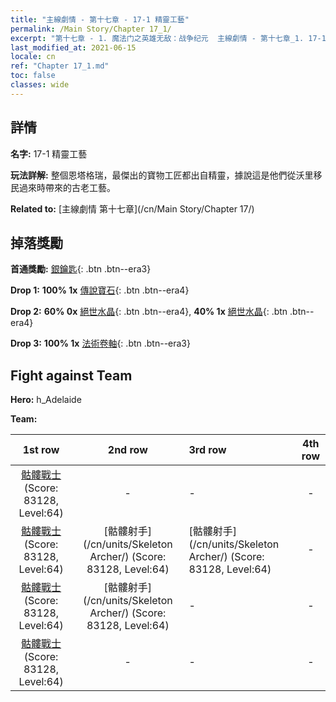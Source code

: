 ```yaml
---
title: "主線劇情 - 第十七章 - 17-1 精靈工藝"
permalink: /Main Story/Chapter 17_1/
excerpt: "第十七章 - 1. 魔法门之英雄无敌：战争纪元  主線劇情 - 第十七章_1. 17-1 精靈工藝"
last_modified_at: 2021-06-15
locale: cn
ref: "Chapter 17_1.md"
toc: false
classes: wide
---
```


## 詳情

 **名字:** 17-1 精靈工藝

 **玩法詳解:** 整個恩塔格瑞，最傑出的寶物工匠都出自精靈，據說這是他們從沃里移民過來時帶來的古老工藝。

 **Related to:** [主線劇情 第十七章](/cn/Main Story/Chapter 17/)

## 掉落獎勵

 **首通獎勵:** [銀鑰匙](/cn/Items/con_693/){: .btn .btn--era3}

 **Drop 1:** **100% 1x** [傳說寶石](/cn/Items/mat_58/){: .btn .btn--era4}

 **Drop 2:** **60% 0x** [絕世水晶](/cn/Items/mat_52/){: .btn .btn--era4}, **40% 1x** [絕世水晶](/cn/Items/mat_52/){: .btn .btn--era4}

 **Drop 3:** **100% 1x** [法術卷軸](/cn/Items/con_694/){: .btn .btn--era3}


## Fight against Team
 **Hero:** h_Adelaide

 **Team:**


  | 1st row | 2nd row | 3rd row | 4th row |
  |:----:|:----:|:----|:----:|
  | [骷髏戰士](/cn/units/Skeleton/) (Score: 83128, Level:64)  | - | - | - |
  | [骷髏戰士](/cn/units/Skeleton/) (Score: 83128, Level:64)  | [骷髏射手](/cn/units/Skeleton Archer/) (Score: 83128, Level:64)  | [骷髏射手](/cn/units/Skeleton Archer/) (Score: 83128, Level:64)  | - |
  | [骷髏戰士](/cn/units/Skeleton/) (Score: 83128, Level:64)  | [骷髏射手](/cn/units/Skeleton Archer/) (Score: 83128, Level:64)  | - | - |
  | [骷髏戰士](/cn/units/Skeleton/) (Score: 83128, Level:64)  | - | - | - |


